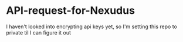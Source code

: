 # API-request-for-Nexudus
I haven't looked into encrypting api keys yet, so I'm setting this repo to private til I can figure it out
